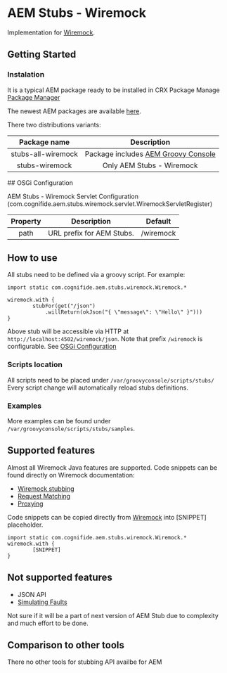 # AEM Stubs - Wiremock

Implementation for [Wiremock](http://wiremock.org).

## Getting Started

### Instalation

It is a typical AEM package ready to be installed in CRX Package Manage [Package Manager](https://docs.adobe.com/content/help/en/experience-manager-65/administering/contentmanagement/package-manager.html#installing-packages)

The newest AEM packages are available [here](https://). 

There two distributions variants:

| Package name | Description 
 :---: | :---: | 
| stubs-all-wiremock | Package includes [AEM Groovy Console](https://github.com/icfnext/aem-groovy-console) 
| stubs-wiremock | Only AEM Stubs - Wiremock


<a id="osgi-configuration"/>
## OSGi Configuration

AEM Stubs - Wiremock Servlet Configuration (com.cognifide.aem.stubs.wiremock.servlet.WiremockServletRegister)

| Property | Description | Default |
 :---: | :---: | :---: |
| path | URL prefix for AEM Stubs.  | /wiremock 


## How to use

All stubs need to be defined via a groovy script. For example:

```
import static com.cognifide.aem.stubs.wiremock.Wiremock.*

wiremock.with {
        stubFor(get("/json")
            .willReturn(okJson("{ \"message\": \"Hello\" }")))
}
```
Above stub will be accessible via HTTP at `http://localhost:4502/wiremock/json`. Note that prefix `/wiremock` is configurable. See [OSGi Configuration](osgi-configuration)

### Scripts location
All scripts need to be placed under `/var/groovyconsole/scripts/stubs/` Every script change will automatically reload stubs definitions.

### Examples
More examples can be found under `/var/groovyconsole/scripts/stubs/samples`.


## Supported features

Almost all Wiremock Java features are supported. Code snippets can be found directly on Wiremock documentation:
 
 - [Wiremock stubbing](http://wiremock.org/docs/stubbing/)  
 - [Request Matching](http://wiremock.org/docs/request-matching/)
 - [Proxying](http://wiremock.org/docs/proxying/)

Code snippets can be copied directly from [Wiremock](http://wiremock.org) into [SNIPPET] placeholder.

```
import static com.cognifide.aem.stubs.wiremock.Wiremock.*
wiremock.with {
        [SNIPPET]
}
```

## Not supported features

 - JSON API 
 - [Simulating Faults](http://wiremock.org/docs/simulating-faults/)

Not sure if it will be a part of next version of AEM Stub due to complexity and much effort to be done. 

## Comparison to other tools
There no other tools for stubbing API availbe for AEM
